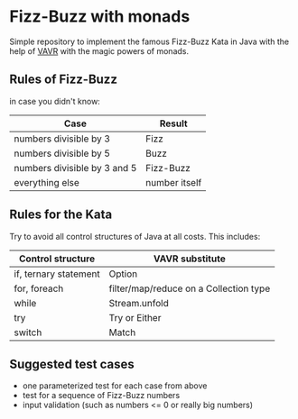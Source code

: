 # Fizz-Buzz with monads

Simple repository to implement the famous Fizz-Buzz Kata
in Java with the help of [VAVR](https://vavr.io) with
the magic powers of monads.

## Rules of Fizz-Buzz

in case you didn't know:

|Case|Result|
|---|---|
|numbers divisible by 3|Fizz|
|numbers divisible by 5|Buzz|
|numbers divisible by 3 and 5|Fizz-Buzz|
|everything else|number itself|

## Rules for the Kata

Try to avoid all control structures of Java at all costs.
This includes:

|Control structure|VAVR substitute|
|---|---|
|if, ternary statement|Option|
|for, foreach|filter/map/reduce on a Collection type|
|while|Stream.unfold|
|try|Try or Either|
|switch|Match|

## Suggested test cases

- one parameterized test for each case from above
- test for a sequence of Fizz-Buzz numbers
- input validation (such as numbers <= 0 or really big numbers)